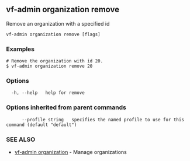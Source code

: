 ## vf-admin organization remove

Remove an organization with a specified id

```
vf-admin organization remove [flags]
```

### Examples

```
# Remove the organization with id 20.
$ vf-admin organization remove 20

```

### Options

```
  -h, --help   help for remove
```

### Options inherited from parent commands

```
      --profile string   specifies the named profile to use for this command (default "default")
```

### SEE ALSO

* [vf-admin organization](vf-admin_organization.md)	 - Manage organizations

